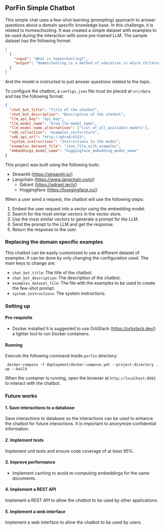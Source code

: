 ## PorFin Simple Chatbot

This simple chat uses a few-shot learning (prompting) approach to answer questions about a domain specific knowledge base. In this challenge, it is related to homeschooling. It was created a simple dataset with examples to be used during the interaction with some pre-trained LLM. The sample dataset has the following format:

```json
[
  {
    "input": "What is homeschooling?",
    "output": "Homeschooling is a method of education in which children are taught at home by their parents or other family members."
  }
]
```

And the model is instructed to just answer questions related to the topic.

To configure the chatbot, a `configs.json` file must be placed at `src/data` and has the following format:

```json
{
  "chat_bot_title": "Title of the chatbot",
  "chat_bot_description": "Description of the chatbot",
  "llm_api_key": "api_key",
  "llm_model_name": "Groq llm model name",
  "llm_model_name_alternatives": ["list_of_all_available_models"],
  "vdb_collection": "examples_vectorstore",
  "vdb_api_url": "http://qdrad:6333",
  "system_instructions": "Instructions to the model",
  "examples_dataset_file": "json_file_with_examples",
  "embeddings_model_name": "huggingface_embedding_model_name"
}
```

This project was built using the following tools:

- Streamlit (https://streamlit.io/)
- Langchain (https://www.langchain.com/)
  - Qdrant (https://qdrant.tech/)
  - Huggingface (https://huggingface.co/)

When a user send a request, the chatbot will use the following steps:

1. Embed the user request into a vector using the embedding model.
2. Search for the most similar vectors in the vector store.
3. Use the most similar vectors to generate a prompt for the LLM.
4. Send the prompt to the LLM and get the response.
5. Return the response to the user.

### Replacing the domain specific examples

This chatbot can be easily customized to use a different dataset of examples. It can be done by only changing the configuration used. The main keys to change are:

- `chat_bot_title`: The title of the chatbot.
- `chat_bot_description`: The description of the chatbot.
- `examples_dataset_file`: The file with the examples to be used to create the few-shot prompt.
- `system_instructions`: The system instructions.

### Setting up

#### Pre-requisite

- Docker installed
  It is suggested to use OrbStack (https://orbstack.dev/) a lighter tool to run Docker containers.

#### Running

Execute the following command inside `porfin` directory:

```shell
 docker-compose -f deployment/docker-compose.yml --project-directory . up --build
```

When the container is running, open the browser at `http://localhost:8501` to interact with the chatbot.

### Future works

#### 1. Save interactions to a database

Save interactions to database so the interactions can be used to enhance the chatbot for future interactions. It is important to anonymize confidential information.

#### 2. Implement tests

Implement unit tests and ensure code coverage of at least 95%.

#### 3. Improve performance

- Implement caching to avoid re-computing embeddings for the same documents.

#### 4. Implement a REST API

Implement a REST API to allow the chatbot to be used by other applications.

#### 5. Implement a web interface

Implement a web interface to allow the chatbot to be used by users.

